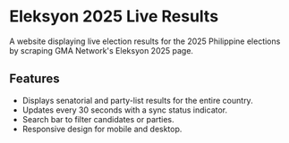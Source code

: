 # Eleksyon 2025 Live Results

A website displaying live election results for the 2025 Philippine elections by scraping GMA Network's Eleksyon 2025 page.

## Features
- Displays senatorial and party-list results for the entire country.
- Updates every 30 seconds with a sync status indicator.
- Search bar to filter candidates or parties.
- Responsive design for mobile and desktop.
